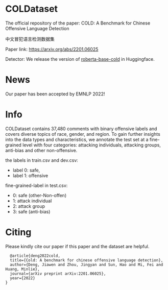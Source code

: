 # COLDataset
The official repository of the paper: COLD: A Benchmark for Chinese Offensive Language Detection

中文冒犯语言检测数据集

Paper link: https://arxiv.org/abs/2201.06025

Detector: We release the version of [roberta-base-cold](https://huggingface.co/thu-coai/roberta-base-cold?text=%E4%BD%A0%E6%98%AF%E4%B8%8D%E6%98%AF%E5%82%BB) in Huggingface.

# News
Our paper has been accepted by EMNLP 2022!

# Info
COLDataset contains 37,480 comments with binary offensive labels and covers diverse topics of race, gender, and region. 
To gain further insights into the data types and characteristics, we annotate the test set at a fine-grained level with four categories: attacking individuals, attacking groups, anti-bias and other non-offensive.

the labels in train.csv and dev.csv:

* label 0: safe, 
* label 1: offensive

fine-grained-label in test.csv:

* 0: safe (other-Non-offen)
* 1: attack individual
* 2: attack group
* 3: safe (anti-bias)

# Citing
Please kindly cite our paper if this paper and the dataset are helpful.
```
  @article{deng2022cold,
  title={Cold: A benchmark for chinese offensive language detection},
  author={Deng, Jiawen and Zhou, Jingyan and Sun, Hao and Mi, Fei and Huang, Minlie},
  journal={arXiv preprint arXiv:2201.06025},
  year={2022}
}
```

